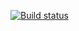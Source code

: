 [![Build status](https://ci.appveyor.com/api/projects/status/jqlh2pn42klvvbdr?svg=true)](https://ci.appveyor.com/project/trungngotdt/demo-value-converter)
